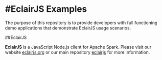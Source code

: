 #EclairJS Examples
===================

The purpose of this repository is to provide developers with full functioning demo applications that demonstrate EclairJS usage scenarios.

##EclairJS

**EclairJS** is a JavaScript Node.js client for Apache Spark. Please visit our website [eclairjs.org](http://eclairjs.org) or our main repository [eclairjs](https://github.com/eclairjs/eclairjs) for more information.

